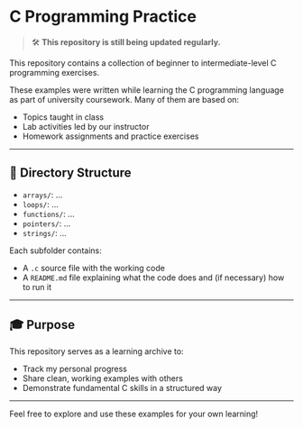 # C Programming Practice

> 🛠️ **This repository is still being updated regularly.**

This repository contains a collection of beginner to intermediate-level C programming exercises.

These examples were written while learning the C programming language as part of university coursework. Many of them are based on:

- Topics taught in class
- Lab activities led by our instructor
- Homework assignments and practice exercises

---

## 📂 Directory Structure

- `arrays/`: ...
- `loops/`: ...
- `functions/`: ...
- `pointers/`: ...
- `strings/`: ...

Each subfolder contains:
- A `.c` source file with the working code
- A `README.md` file explaining what the code does and (if necessary) how to run it

---

## 🎓 Purpose

This repository serves as a learning archive to:

- Track my personal progress
- Share clean, working examples with others
- Demonstrate fundamental C skills in a structured way

---

Feel free to explore and use these examples for your own learning!
